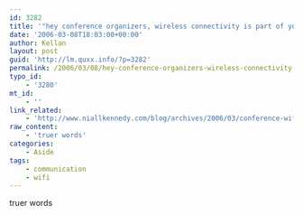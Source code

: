 ```yaml
---
id: 3282
title: '"hey conference organizers, wireless connectivity is part of your marketing budget."'
date: '2006-03-08T18:03:00+00:00'
author: Kellan
layout: post
guid: 'http://lm.quxx.info/?p=3282'
permalink: /2006/03/08/hey-conference-organizers-wireless-connectivity-is-part-of-your-marketing-budget/
typo_id:
    - '3280'
mt_id:
    - ''
link_related:
    - 'http://www.niallkennedy.com/blog/archives/2006/03/conference-wifi.html'
raw_content:
    - 'truer words'
categories:
    - Aside
tags:
    - communication
    - wifi
---
```


truer words